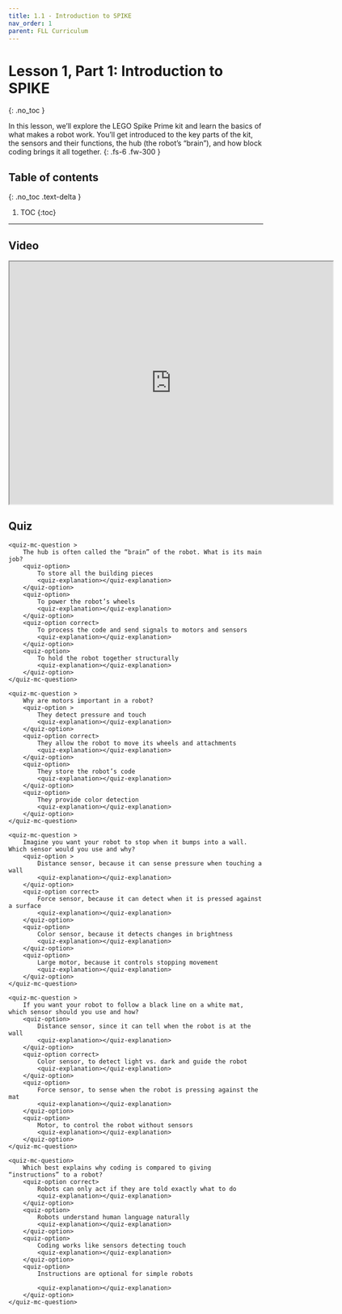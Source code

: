 ```yaml
---
title: 1.1 - Introduction to SPIKE
nav_order: 1
parent: FLL Curriculum
---
```


# Lesson 1, Part 1: Introduction to SPIKE
{: .no_toc }

In this lesson, we’ll explore the LEGO Spike Prime kit and learn the basics of what makes a robot work. You’ll get introduced to the key parts of the kit, the sensors and their functions, the hub (the robot’s “brain”), and how block coding brings it all together. 
{: .fs-6 .fw-300 }

## Table of contents
{: .no_toc .text-delta }

1. TOC
{:toc}

---

## Video
<iframe src="https://drive.google.com/file/d/1Vjuc3TPj9cR_Le__zAOaLIXPykQb6bW8/preview" width="640" height="480" allow="autoplay"></iframe>

## Quiz
<content-quiz>

    <quiz-mc-question >
        The hub is often called the “brain” of the robot. What is its main job?
        <quiz-option>
            To store all the building pieces
            <quiz-explanation></quiz-explanation>
        </quiz-option>
        <quiz-option>
            To power the robot’s wheels
            <quiz-explanation></quiz-explanation>
        </quiz-option>
        <quiz-option correct>
            To process the code and send signals to motors and sensors
            <quiz-explanation></quiz-explanation>
        </quiz-option>
        <quiz-option>
            To hold the robot together structurally
            <quiz-explanation></quiz-explanation>
        </quiz-option>
    </quiz-mc-question>

    <quiz-mc-question >
        Why are motors important in a robot?
        <quiz-option >
            They detect pressure and touch
            <quiz-explanation></quiz-explanation>
        </quiz-option>
        <quiz-option correct>
            They allow the robot to move its wheels and attachments
            <quiz-explanation></quiz-explanation>
        </quiz-option>
        <quiz-option>
            They store the robot’s code
            <quiz-explanation></quiz-explanation>
        </quiz-option>
        <quiz-option>
            They provide color detection
            <quiz-explanation></quiz-explanation>
        </quiz-option>
    </quiz-mc-question>

    <quiz-mc-question >
        Imagine you want your robot to stop when it bumps into a wall. Which sensor would you use and why?
        <quiz-option >
            Distance sensor, because it can sense pressure when touching a wall
            <quiz-explanation></quiz-explanation>
        </quiz-option>
        <quiz-option correct>
            Force sensor, because it can detect when it is pressed against a surface
            <quiz-explanation></quiz-explanation>
        </quiz-option>
        <quiz-option>
            Color sensor, because it detects changes in brightness
            <quiz-explanation></quiz-explanation>
        </quiz-option>
        <quiz-option>
            Large motor, because it controls stopping movement
            <quiz-explanation></quiz-explanation>
        </quiz-option>
    </quiz-mc-question>

    <quiz-mc-question >
        If you want your robot to follow a black line on a white mat, which sensor should you use and how?
        <quiz-option>
            Distance sensor, since it can tell when the robot is at the wall
            <quiz-explanation></quiz-explanation>
        </quiz-option>
        <quiz-option correct>
            Color sensor, to detect light vs. dark and guide the robot
            <quiz-explanation></quiz-explanation>
        </quiz-option>
        <quiz-option>
            Force sensor, to sense when the robot is pressing against the mat
            <quiz-explanation></quiz-explanation>
        </quiz-option>
        <quiz-option>
            Motor, to control the robot without sensors
            <quiz-explanation></quiz-explanation>
        </quiz-option>
    </quiz-mc-question>

    <quiz-mc-question>
        Which best explains why coding is compared to giving “instructions” to a robot?
        <quiz-option correct>
            Robots can only act if they are told exactly what to do
            <quiz-explanation></quiz-explanation>
        </quiz-option>
        <quiz-option>
            Robots understand human language naturally
            <quiz-explanation></quiz-explanation>
        </quiz-option>
        <quiz-option>
            Coding works like sensors detecting touch
            <quiz-explanation></quiz-explanation>
        </quiz-option>
        <quiz-option>
            Instructions are optional for simple robots

            <quiz-explanation></quiz-explanation>
        </quiz-option>
    </quiz-mc-question>
</content-quiz>